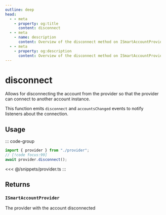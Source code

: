 ```yaml
---
outline: deep
head:
  - - meta
    - property: og:title
      content: disconnect
  - - meta
    - name: description
      content: Overview of the disconnect method on ISmartAccountProvider
  - - meta
    - property: og:description
      content: Overview of the disconnect method on ISmartAccountProvider
---
```


# disconnect

Allows for disconnecting the account from the provider so that the provider can connect to another account instance.

This function emits `disconnect` and `accountsChanged` events to notify listeners about the connection.

## Usage

::: code-group

```ts [example.ts]
import { provider } from "./provider";
// [!code focus:99]
await provider.disconnect();
```

<<< @/snippets/provider.ts
:::

## Returns

### `ISmartAccountProvider`

The provider with the account disconnected
